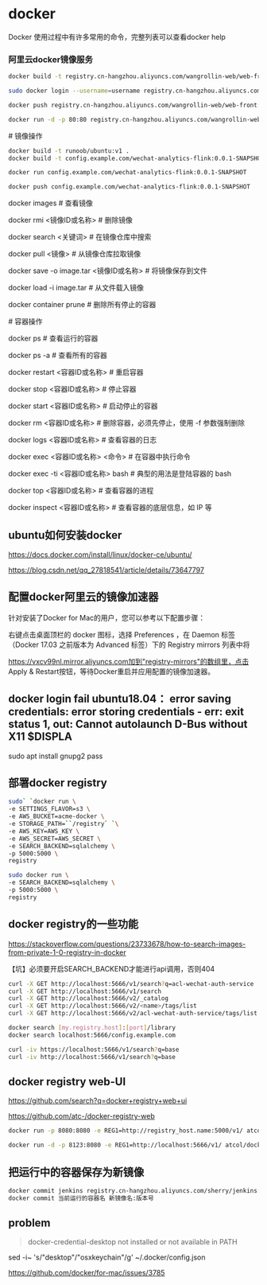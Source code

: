 # docker

Docker 使用过程中有许多常用的命令，完整列表可以查看docker help

 

### 阿里云docker镜像服务

```bash
docker build -t registry.cn-hangzhou.aliyuncs.com/wangrollin-web/web-front:0.0.3 .

sudo docker login --username=username registry.cn-hangzhou.aliyuncs.com

docker push registry.cn-hangzhou.aliyuncs.com/wangrollin-web/web-front:0.0.3

docker run -d -p 80:80 registry.cn-hangzhou.aliyuncs.com/wangrollin-web/web-front:0.0.3
```







\# 镜像操作

```bash
docker build -t runoob/ubuntu:v1 . 
docker build -t config.example.com/wechat-analytics-flink:0.0.1-SNAPSHOT .

docker run config.example.com/wechat-analytics-flink:0.0.1-SNAPSHOT

docker push config.example.com/wechat-analytics-flink:0.0.1-SNAPSHOT
```

docker images # 查看镜像

docker rmi <镜像ID或名称> # 删除镜像

docker search <关键词> # 在镜像仓库中搜索

docker pull <镜像> # 从镜像仓库拉取镜像

docker save -o image.tar <镜像ID或名称> # 将镜像保存到文件

docker load -i image.tar # 从文件载入镜像

 docker container prune # 删除所有停止的容器



\# 容器操作

docker ps # 查看运行的容器

docker ps -a # 查看所有的容器

docker restart <容器ID或名称> # 重启容器

docker stop <容器ID或名称> # 停止容器

docker start <容器ID或名称> # 启动停止的容器

docker rm <容器ID或名称> # 删除容器，必须先停止，使用 -f 参数强制删除

docker logs <容器ID或名称> # 查看容器的日志

docker exec <容器ID或名称> <命令> # 在容器中执行命令

docker exec -ti <容器ID或名称> bash # 典型的用法是登陆容器的 bash

docker top <容器ID或名称> # 查看容器的进程

docker inspect <容器ID或名称> # 查看容器的底层信息，如 IP 等



## ubuntu如何安装docker

https://docs.docker.com/install/linux/docker-ce/ubuntu/

https://blog.csdn.net/qq_27818541/article/details/73647797



## 配置docker阿里云的镜像加速器

针对安装了Docker for Mac的用户，您可以参考以下配置步骤：

右键点击桌面顶栏的 docker 图标，选择 Preferences ，在 Daemon 标签（Docker 17.03 之前版本为 Advanced 标签）下的 Registry mirrors 列表中将

https://vxcv99nl.mirror.aliyuncs.com加到"registry-mirrors"的数组里，点击 Apply & Restart按钮，等待Docker重启并应用配置的镜像加速器。



## docker login fail ubuntu18.04： error saving credentials: error storing credentials - err: exit status 1, out: Cannot autolaunch D-Bus without X11 $DISPLA

sudo apt install gnupg2 pass



## 部署docker registry

```bash
sudo` `docker run \
-e SETTINGS_FLAVOR=s3 \
-e AWS_BUCKET=acme-docker \
-e STORAGE_PATH=``/registry` `\
-e AWS_KEY=AWS_KEY \ 
-e AWS_SECRET=AWS_SECRET \
-e SEARCH_BACKEND=sqlalchemy \
-p 5000:5000 \
registry

sudo docker run \
-e SEARCH_BACKEND=sqlalchemy \
-p 5000:5000 \
registry
```



## docker registry的一些功能

https://stackoverflow.com/questions/23733678/how-to-search-images-from-private-1-0-registry-in-docker

【坑】必须要开启SEARCH_BACKEND才能进行api调用，否则404

```bash
curl -X GET http://localhost:5666/v1/search?q=acl-wechat-auth-service
curl -X GET http://localhost:5666/v1/search
curl -X GET http://localhost:5666/v2/_catalog
curl -X GET http://localhost:5666/v2/<name>/tags/list
curl -X GET http://localhost:5666/v2/acl-wechat-auth-service/tags/list

docker search [my.registry.host]:[port]/library
docker search localhost:5666/config.example.com

curl -iv https://localhost:5666/v1/search?q=base
curl -iv http://localhost:5666/v1/search?q=base
```



## docker registry web-UI

https://github.com/search?q=docker+registry+web+ui

https://github.com/atc-/docker-registry-web

```bash
docker run -p 8080:8080 -e REG1=http://registry_host.name:5000/v1/ atcol/docker-registry-ui

docker run -d -p 8123:8080 -e REG1=http://localhost:5666/v1/ atcol/docker-registry-ui
```



## 把运行中的容器保存为新镜像

```bash
docker commit jenkins registry.cn-hangzhou.aliyuncs.com/sherry/jenkins:2.153-1
docker commit 当前运行的容器名 新镜像名:版本号
```


## problem

> docker-credential-desktop not installed or not available in PATH

sed -i~ 's/"desktop"/"osxkeychain"/g' ~/.docker/config.json

https://github.com/docker/for-mac/issues/3785
